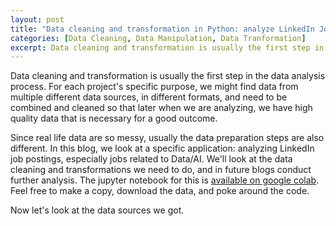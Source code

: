 ```yaml
---
layout: post
title: "Data cleaning and transformation in Python: analyze LinkedIn Job Postings"
categories: [Data Cleaning, Data Manipulation, Data Tranformation]
excerpt: Data cleaning and transformation is usually the first step in the data analysis process. For each project's specific purpose, we might find data from multiple different data sources, in different formats, and need to be combined and cleaned so that later when we are analyzing, we have high quality data that is necessary for a good outcome.
---
```


Data cleaning and transformation is usually the first step in the data analysis process. For each project's specific purpose, we might find data from multiple different data sources, in different formats, and need to be combined and cleaned so that later when we are analyzing, we have high quality data that is necessary for a good outcome.

Since real life data are so messy, usually the data preparation steps are also different. In this blog, we look at a specific application: analyzing LinkedIn job postings, especially jobs related to Data/AI. We'll look at the data cleaning and transformations we need to do, and in future blogs conduct further analysis. The jupyter notebook for this is [available on google colab](https://colab.research.google.com/drive/1X-l681ONO4KBlak7Pf4-JfGUloOP1549?usp=sharing). Feel free to make a copy, download the data, and poke around the code.

Now let's look at the data sources we got.
